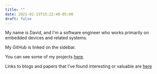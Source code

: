 ```yaml
---
title: ""
date: 2021-02-15T15:22:40-05:00
draft: false
---
```


My name is David, and I'm a software engineer who works primarily on embedded devices and related systems. 

My GitHub is linked on the sidebar.

You can see some of my projects [here](projects).

Links to blogs and papers that I've found interesting or valuable are [here](links)